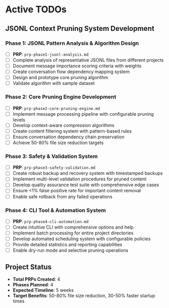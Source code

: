 # Active TODOs

## JSONL Context Pruning System Development

### Phase 1: JSONL Pattern Analysis & Algorithm Design
- [ ] **PRP**: `prp-phase1-jsonl-analysis.md`
- [ ] Complete analysis of representative JSONL files from different projects
- [ ] Document message importance scoring criteria with weights
- [ ] Create conversation flow dependency mapping system
- [ ] Design and prototype core pruning algorithm
- [ ] Validate algorithm with sample dataset

### Phase 2: Core Pruning Engine Development
- [ ] **PRP**: `prp-phase2-core-pruning-engine.md`
- [ ] Implement message processing pipeline with configurable pruning levels
- [ ] Develop context-aware compression algorithms
- [ ] Create content filtering system with pattern-based rules
- [ ] Ensure conversation dependency chain preservation
- [ ] Achieve 50-80% file size reduction targets

### Phase 3: Safety & Validation System
- [ ] **PRP**: `prp-phase3-safety-validation.md`
- [ ] Create robust backup and recovery system with timestamped backups
- [ ] Implement multi-level validation procedures for pruned content
- [ ] Develop quality assurance test suite with comprehensive edge cases
- [ ] Ensure <1% false positive rate for important content removal
- [ ] Enable safe rollback from any failed operations

### Phase 4: CLI Tool & Automation System
- [ ] **PRP**: `prp-phase4-cli-automation.md`
- [ ] Create intuitive CLI with comprehensive options and help
- [ ] Implement batch processing for entire project directories
- [ ] Develop automated scheduling system with configurable policies
- [ ] Provide detailed statistics and reporting capabilities
- [ ] Enable dry-run mode and selective pruning operations

## Project Status
- **Total PRPs Created**: 4
- **Phases Planned**: 4
- **Expected Timeline**: 5 weeks
- **Target Benefits**: 50-80% file size reduction, 30-50% faster startup times